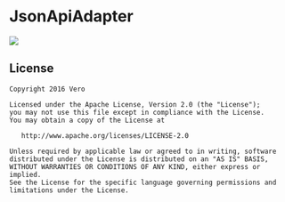# JsonApiAdapter
[![](https://jitpack.io/v/vero-amanda/JsonApiAdapter.svg)](https://jitpack.io/#vero-amanda/JsonApiAdapter)

License
-------
    Copyright 2016 Vero
    
    Licensed under the Apache License, Version 2.0 (the "License");
    you may not use this file except in compliance with the License.
    You may obtain a copy of the License at
    
       http://www.apache.org/licenses/LICENSE-2.0
    
    Unless required by applicable law or agreed to in writing, software
    distributed under the License is distributed on an "AS IS" BASIS,
    WITHOUT WARRANTIES OR CONDITIONS OF ANY KIND, either express or implied.
    See the License for the specific language governing permissions and
    limitations under the License.
